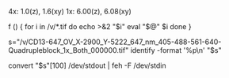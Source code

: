 4x: 1.0(z), 1.6(xy)
1x: 6.00(z), 6.08(xy)

f () {
    for i in /v/*.tif
    do echo >&2 "$i"
       eval "$@" $i
    done
}

s="/v/CD13-647_OV_X-2900_Y-5222_647_nm_405-488-561-640-Quadrupleblock_1x_Both_000000.tif"
identify -format '%p\n' "$s"

convert "$s"[100] /dev/stdout | feh -F /dev/stdin
